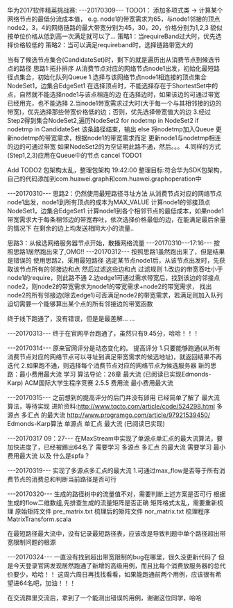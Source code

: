 华为2017软件精英挑战赛:
---20170309---
TODO1：
添加多项式类 -> 计算某个网络节点的最低分流成本值，
e.g. node1的带宽需求为65，与node1邻接的顶点node2，3，4的网络链路的最大带宽分别为45，30，20，价格分别为1,2,3
貌似按单位价格从低到高一次满足就可以了...
策略1：当requireBand过大时，优先选择价格较低的
策略2：当可以满足requireband时，选择链路带宽大的

当有了候选节点集合(CandidateSet)时，剩下的就是遍历出从消费节点到候选节点的路径
思路1:拓扑排序
从消费节点对应的网络节点node1出发，初始化最短路径点集合，初始化队列Queue
   1.选择与该网络节点node1相连接的顶点集合NodeSet1，边集合EdgeSet1
                           在选择顶点时，不能选择存在于ShortestSet中的点，自然就不能选择node1与该点相连的边
                           在选择边时，如果该边的可通过带宽已经用完，也不能选择
   2.当node1带宽需求过大时(大于每一个与其相邻接的边的带宽)，优先选择那些带宽价格低的边；否则，优先选择带宽值大的边
   3.经过Step2得到集合NodeSet2,遍历NodeSet2
         for nodetmp in NodeSet2
            if nodetmp in CandidateSet
                                             该条路径结束，输出
            else 
                                             将nodetmp加入Queue
                                             更新nodetmp的带宽需求，根据node1的带宽需求而定
                                             更新node1与nodetmp相连的边的可通过带宽
               如果NodeSet2的为空证明此路不通，然后。。。
   4.同样的方式(Step1,2,3)应用在Queue中的节点
cancel TODO1

Add TODO2  包架构太乱，整理包架构  19:42:00
     整理目标:符合华为SDK包架构，自己的代码添加到com.huawei.graph和com.huawei.graphoperation中
     
---20170310---
思路2：仍然使用最短路径寻址方法
从消费节点对应的网络节点node1出发，node1到所有顶点的成本为MAX_VALUE
    计算node1的邻接顶点NodeSet1，边集合EdgeSet1
       计算node1到各个相邻节点的最低成本，如果node1带宽需求大于每条相邻边的带宽吞吐，依次选择价格最低的边，在能满足最后余量的情况下
       在剩余的边上均发送相同大小的流量..
       
思路3：从候选网络服务器节点开始，散播网络流量
---20170310---17:16---
按照思路1居然跑出来了,OMG!!
---20170312---
按照思路1虽然跑出来了，但是结果是错误的
使用思路2，采用最短路径
选定某节点node1后，从该节点出发时，先获取该节点所有的邻接边和点
然后过滤这些边和点
过滤规则 1.改边的带宽吞吐小于node1的require，则此路不通
      2.边edge1可通过需求带宽后，找到该边的邻接点node2，则node2的带宽需求为node1的带宽需求+node2的带宽需求，
                        找出node2的所有邻接边(除去edge1)可否满足node2的带宽需求，若满足则加入队列
                        迫切需要一个能够算出某个点的所有邻接边的带宽函数
                        
终于线下跑通了，没有错误，但是是最差解... ...      

---20170313---
终于在官网平台跑通了，虽然只有9.45分，哈哈！！！

---20170314---
原来官网评分是动态变化的。
提高评分
1.只要能够跑通(从所有消费节点对应的网络节点可以寻址到满足带宽需求的候选地址)，就返回结果不再迭代
2.如果跑不通，则选择每个消费节点对应的网络节点为候选服务器
新的思路：最小费用最大流
学习 算法导论：26章  最大流    (已阅读已实现Edmonds-Karp)
   ACM国际大学生程序竞赛 2.5.5 费用流  最小费用最大流

---20170315---
之前想到的提高评分的后门并没有卵用
已经简单了解了 最大流 算法，等待实现
进阶资料:http://www.tqcto.com/article/code/524298.html  多源点  多汇点 的最大流
     http://www.programgo.com/article/97921539450/  Edmonds-Karp算法 单源点 单汇点 最大流   (已阅读已实现)
      
---20170317 09：27---
在MaxStream中实现了单源点单汇点的最大流算法，要加快进度了，已经被踢出64名了
需要学习 多源点 多汇点 的最大流
需要学习 最小费用最大流 以及 什么是spfa？

---20170319---
实现了多源点多汇点的最大流
1.可通过max_flow是否等于所有消费节点的消费总和判断当前路径是否可行

---20170320---
生成的路径树中的流量值不对，需要判断上述方案是否可行
根据生成的flow二维数组,先排查生成的流量矩阵是否正确
矩阵格式太乱，需要重新梳理
原始矩阵文件 pre_matrix.txt
梳理后的矩阵文件  nor_matrix.txt
梳理程序 MatrixTransform.scala

在最短路径最大流中，没有记录最短路径表，应该改是导致判题中单个路径超出带宽限制问题的根源

---20170324---
一直没有找到超出带宽限制的bug在哪里，很久没更新代码了
但是今天登录官网发现居然跑通了新增的高级用例，而且比每个消费放服务器的总代价要少，哈哈！！
这周六周日再找找看看，如果能跑通前两个用例，应该很有希望进64名吧，加油！！！

在交流群里交流后，拿到了一个能测出错误的用例，谢谢这位同学，哈哈

 
